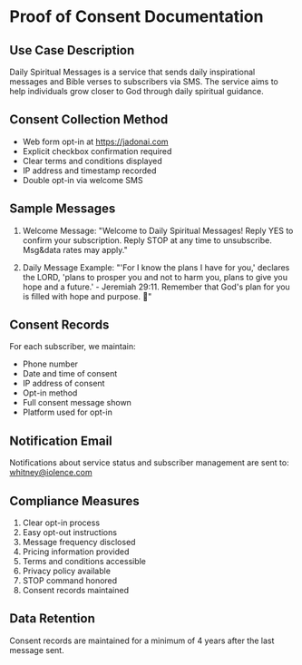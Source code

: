 # Proof of Consent Documentation

## Use Case Description
Daily Spiritual Messages is a service that sends daily inspirational messages and Bible verses to subscribers via SMS. The service aims to help individuals grow closer to God through daily spiritual guidance.

## Consent Collection Method
- Web form opt-in at https://jadonai.com
- Explicit checkbox confirmation required
- Clear terms and conditions displayed
- IP address and timestamp recorded
- Double opt-in via welcome SMS

## Sample Messages
1. Welcome Message:
"Welcome to Daily Spiritual Messages! Reply YES to confirm your subscription. Reply STOP at any time to unsubscribe. Msg&data rates may apply."

2. Daily Message Example:
"'For I know the plans I have for you,' declares the LORD, 'plans to prosper you and not to harm you, plans to give you hope and a future.' - Jeremiah 29:11. Remember that God's plan for you is filled with hope and purpose. 🙏"

## Consent Records
For each subscriber, we maintain:
- Phone number
- Date and time of consent
- IP address of consent
- Opt-in method
- Full consent message shown
- Platform used for opt-in

## Notification Email
Notifications about service status and subscriber management are sent to:
whitney@iolence.com

## Compliance Measures
1. Clear opt-in process
2. Easy opt-out instructions
3. Message frequency disclosed
4. Pricing information provided
5. Terms and conditions accessible
6. Privacy policy available
7. STOP command honored
8. Consent records maintained

## Data Retention
Consent records are maintained for a minimum of 4 years after the last message sent. 